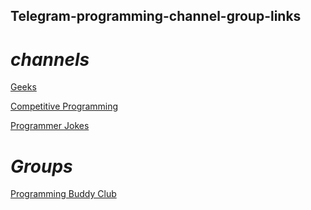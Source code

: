 ## Telegram-programming-channel-group-links


# *channels*

[Geeks](https://web.telegram.org/#/im?p=@Greek1)

[Competitive Programming](https://web.telegram.org/#/im?p=@daily1interviewprogram)

[Programmer Jokes](https://web.telegram.org/#/im?p=@programmerjokes)
# *Groups*

[Programming Buddy Club](https://web.telegram.org/#/im?p=@programmingBuddyClubChat)
